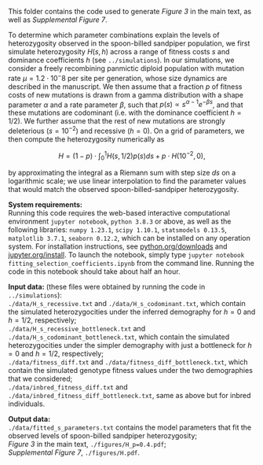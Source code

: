 This folder contains the code used to generate _Figure 3_ in the main text, as well as _Supplemental Figure 7_.

To determine which parameter combinations explain the levels of heterozygosity observed in the spoon-billed sandpiper population, we first simulate heterozygosity $H(s,h)$ across a range of fitness costs $s$ and dominance coefficients $h$ (see `../simulations`). In our simulations, we consider a freely recombining panmictic diploid population with mutation rate $\mu = 1.2 \cdot 10^-8$ per site per generation, whose size dynamics are described in the manuscript. We then assume that a fraction $p$ of fitness costs of new mutations is drawn from a gamma distribution with a shape parameter $\alpha$ and a rate parameter $\beta$, such that $p(s) \propto s^{\alpha-1}e^{-\beta s}$, and that these mutations are codominant (i.e. with the dominance coefficient $h=1/2$). We further assume that the rest of new mutations are strongly deleterious ($s=10^{-2}$) and recessive ($h=0$). On a grid of parameters, we then compute the heterozygosity numerically as  
```math
H=(1-p)\cdot \int_{0}^{1}H(s,1/2)p(s)ds+p\cdot H(10^{-2},0),
```
by approximating the integral as a Riemann sum with step size $ds$ on a logarithmic scale; we use linear interpolation to find the parameter values that would match the observed spoon-billed-sandpiper heterozygosity. 

**System requirements:**  
Running this code requires the web-based interactive computational environment `jupyter notebook`, `python 3.8.3` or above, as well as the following libraries: `numpy 1.23.1`, `scipy 1.10.1`, `statsmodels 0.13.5`, `matplotlib 3.7.1`, `seaborn 0.12.2`, which can be installed on any operation system. For installation instructions, see [python.org/downloads](https://www.python.org/downloads/) and [jupyter.org/install](https://jupyter.org/install). To launch the notebook, simply type `jupyter notebook fitting_selection_coefficients.ipynb` from the command line. Running the code in this notebook should take about half an hour. 

**Input data:** (these files were obtained by running the code in `../simulations`):  
`./data/H_s_recessive.txt` and `./data/H_s_codominant.txt`, which contain the simulated heterozygocities under the inferred demography for $h=0$ and $h=1/2$, respectively;  
`./data/H_s_recessive_bottleneck.txt` and `./data/H_s_codominant_bottleneck.txt`, which contain the simulated heterozygocities under the simpler demography with just a bottleneck for $h=0$ and $h=1/2$, respectively;  
`./data/fitness_diff.txt` and `./data/fitness_diff_bottleneck.txt`, which contain the simulated genotype fitness values under the two demographies that we considered;  
`./data/inbred_fitness_diff.txt` and `./data/inbred_fitness_diff_bottleneck.txt`, same as above but for inbred individuals.  

**Output data:**  
`./data/fitted_s_parameters.txt` contains the model parameters that fit the observed levels of spoon-billed sandpiper heterozygosity;  
_Figure 3_ in the main text, `./figures/H_p=0.4.pdf`;  
_Supplemental Figure 7_, `./figures/H.pdf`.  
